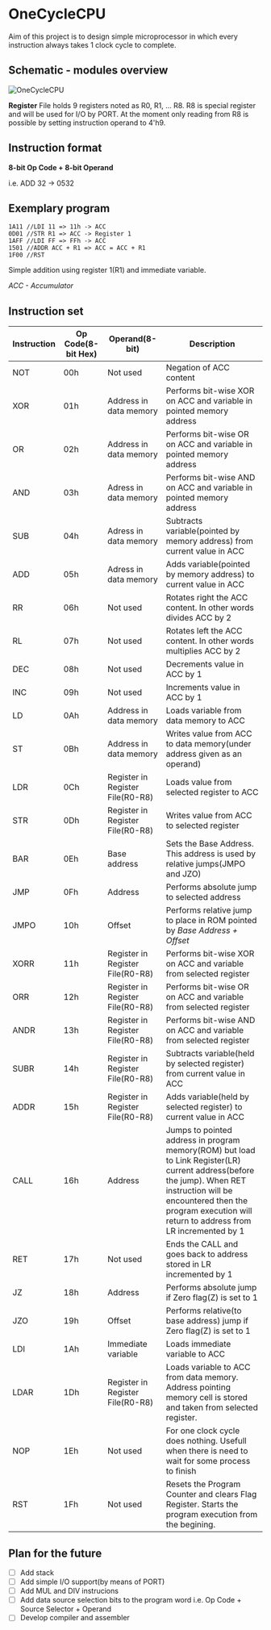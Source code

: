 # OneCycleCPU
Aim of this project is to design simple microprocessor in which every instruction always takes 1 clock cycle to complete. 

## Schematic - modules overview
![OneCycleCPU](https://github.com/orszoooo/OneCycleCPU/assets/117857476/1b6cbc9a-08ae-4fcf-9cc1-31085698004d)

**Register** File holds 9 registers noted as R0, R1, ... R8. R8 is special register and will be used for I/O by PORT. At the moment only reading from R8 is possible by setting instruction operand to 4'h9. 

## Instruction format
**8-bit Op Code + 8-bit Operand** 

i.e. ADD 32 -> 0532

## Exemplary program 
```
1A11 //LDI 11 => 11h -> ACC
0D01 //STR R1 => ACC -> Register 1
1AFF //LDI FF => FFh -> ACC
1501 //ADDR ACC + R1 => ACC = ACC + R1
1F00 //RST 
```
Simple addition using register 1(R1) and immediate variable. 

*ACC - Accumulator*

## Instruction set
Instruction|Op Code(8-bit Hex)|Operand(8-bit)|Description
---|---|---|---
NOT|00h|Not used|Negation of ACC content
XOR|01h|Address in data memory|Performs bit-wise XOR on ACC and variable in pointed memory address 
OR|02h|Address in data memory|Performs bit-wise OR on ACC and variable in pointed memory address 
AND|03h|Adress in data memory|Performs bit-wise AND on ACC and variable in pointed memory address
SUB|04h|Adress in data memory|Subtracts variable(pointed by memory address) from current value in ACC
ADD|05h|Adress in data memory|Adds variable(pointed by memory address) to current value in ACC
RR|06h|Not used|Rotates right the ACC content. In other words divides ACC by 2
RL|07h|Not used|Rotates left the ACC content. In other words multiplies ACC by 2
DEC|08h|Not used|Decrements value in ACC by 1
INC|09h|Not used|Increments value in ACC by 1
LD|0Ah|Address in data memory|Loads variable from data memory to ACC
ST|0Bh|Address in data memory|Writes value from ACC to data memory(under address given as an operand)
LDR|0Ch|Register in Register File(R0-R8)|Loads value from selected register to ACC
STR|0Dh|Register in Register File(R0-R8)|Writes value from ACC to selected register
BAR|0Eh|Base address|Sets the Base Address. This address is used by relative jumps(JMPO and JZO)
JMP|0Fh|Address|Performs absolute jump to selected address
JMPO|10h|Offset|Performs relative jump to place in ROM pointed by *Base Address + Offset*
XORR|11h|Register in Register File(R0-R8)|Performs bit-wise XOR on ACC and variable from selected register  
ORR|12h|Register in Register File(R0-R8)|Performs bit-wise OR on ACC and variable from selected register 
ANDR|13h|Register in Register File(R0-R8)|Performs bit-wise AND on ACC and variable from selected register 
SUBR|14h|Register in Register File(R0-R8)|Subtracts variable(held by selected register) from current value in ACC
ADDR|15h|Register in Register File(R0-R8)|Adds variable(held by selected register) to current value in ACC
CALL|16h|Address|Jumps to pointed address in program memory(ROM) but load to Link Register(LR) current address(before the jump). When RET instruction will be encountered then the program execution will return to address from LR incremented by 1
RET|17h|Not used|Ends the CALL and goes back to address stored in LR incremented by 1
JZ|18h|Address|Performs absolute jump if Zero flag(Z) is set to 1
JZO|19h|Offset|Performs relative(to base address) jump if Zero flag(Z) is set to 1
LDI|1Ah|Immediate variable|Loads immediate variable to ACC
LDAR|1Dh|Register in Register File(R0-R8)|Loads variable to ACC from data memory. Address pointing memory cell is stored and taken from selected register.
NOP|1Eh|Not used|For one clock cycle does nothing. Usefull when there is need to wait for some process to finish
RST|1Fh|Not used|Resets the Program Counter and clears Flag Register. Starts the program execution from the begining.

## Plan for the future
- [ ] Add stack
- [ ] Add simple I/O support(by means of PORT)
- [ ] Add MUL and DIV instrucions
- [ ] Add data source selection bits to the program word i.e. Op Code + Source Selector + Operand
- [ ] Develop compiler and assembler 
